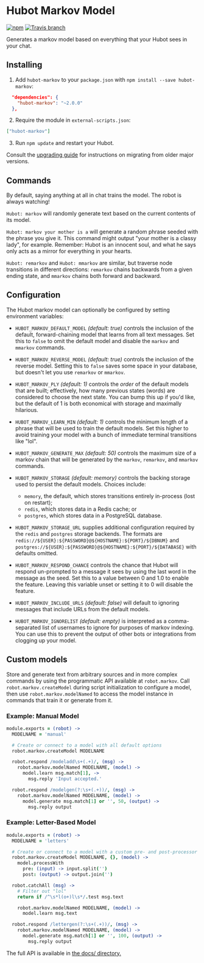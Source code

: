 # Hubot Markov Model

[![npm](https://img.shields.io/npm/v/hubot-markov.svg?style=plastic)](https://www.npmjs.com/package/hubot-markov) [![Travis branch](https://img.shields.io/travis/smashwilson/hubot-markov/master.svg?style=plastic)](https://travis-ci.org/smashwilson/hubot-markov)

Generates a markov model based on everything that your Hubot sees in your chat.

## Installing

1. Add `hubot-markov` to your `package.json` with `npm install --save hubot-markov`:

```json
  "dependencies": {
    "hubot-markov": "~2.0.0"
  },
```

2. Require the module in `external-scripts.json`:

```json
["hubot-markov"]
```

3. Run `npm update` and restart your Hubot.

Consult the [upgrading guide](./docs/upgrade.md) for instructions on migrating from older major versions.

## Commands

By default, saying anything at all in chat trains the model. The robot is always watching!

`Hubot: markov` will randomly generate text based on the current contents of its model.

`Hubot: markov your mother is a` will generate a random phrase seeded with the phrase you give it. This command might output "your mother is a classy lady", for example. Remember: Hubot is an innocent soul, and what he says only acts as a mirror for everything in your hearts.

`Hubot: remarkov` and `Hubot: mmarkov` are similar, but traverse node transitions in different directions: `remarkov` chains backwards from a given ending state, and `mmarkov` chains both forward and backward.

## Configuration

The Hubot markov model can optionally be configured by setting environment variables:

* `HUBOT_MARKOV_DEFAULT_MODEL` _(default: true)_ controls the inclusion of the default, forward-chaining model that learns from all text messages. Set this to `false` to omit the default model and disable the `markov` and `mmarkov` commands.

* `HUBOT_MARKOV_REVERSE_MODEL` _(default: true)_ controls the inclusion of the reverse model. Setting this to `false` saves some space in your database, but doesn't let you use `remarkov` or `mmarkov`.

* `HUBOT_MARKOV_PLY` _(default: 1)_ controls the *order* of the default models that are built; effectively, how many previous states (words) are considered to choose the next state. You can bump this up if you'd like, but the default of 1 is both economical with storage and maximally hilarious.

* `HUBOT_MARKOV_LEARN_MIN` _(default: 1)_ controls the minimum length of a phrase that will be used to train the default models. Set this higher to avoid training your model with a bunch of immediate terminal transitions like "lol".

* `HUBOT_MARKOV_GENERATE_MAX` _(default: 50)_ controls the maximum size of a markov chain that will be generated by the `markov`, `remarkov`, and `mmarkov` commands.

* `HUBOT_MARKOV_STORAGE` _(default: memory)_ controls the backing storage used to persist the default models. Choices include:
  * `memory`, the default, which stores transitions entirely in-process (lost on restart);
  * `redis`, which stores data in a Redis cache; or
  * `postgres`, which stores data in a PostgreSQL database.

* `HUBOT_MARKOV_STORAGE_URL` supplies additional configuration required by the `redis` and `postgres` storage backends. The formats are `redis://${USER}:${PASSWORD}@${HOSTNAME}:${PORT}/${DBNUM}` and `postgres://${USER}:${PASSWORD}@${HOSTNAME}:${PORT}/${DATABASE}` with defaults omitted.

* `HUBOT_MARKOV_RESPOND_CHANCE` controls the chance that Hubot will respond un-prompted to a message it sees by using the last word in the message as the seed. Set this to a value between 0 and 1.0 to enable the feature. Leaving this variable unset or setting it to 0 will disable the feature.

* `HUBOT_MARKOV_INCLUDE_URLS` _(default: false)_ will default to ignoring messages that include URLs from the default models.

* `HUBOT_MARKOV_IGNORELIST` _(default: empty)_ is interpreted as a comma-separated list of usernames to ignore for purposes of markov indexing. You can use this to prevent the output of other bots or integrations from clogging up your model.

## Custom models

Store and generate text from arbitrary sources and in more complex commands by using the programmatic API available at `robot.markov`. Call `robot.markov.createModel` during script initialization to configure a model, then use `robot.markov.modelNamed` to access the model instance in commands that train it or generate from it.

### Example: Manual Model

```coffee
module.exports = (robot) ->
  MODELNAME = 'manual'

  # Create or connect to a model with all default options
  robot.markov.createModel MODELNAME

  robot.respond /modeladd\s+(.+)/, (msg) ->
    robot.markov.modelNamed MODELNAME, (model) ->
      model.learn msg.match[1], ->
        msg.reply 'Input accepted.'

  robot.respond /modelgen(?:\s+(.+))/, (msg) ->
    robot.markov.modelNamed MODELNAME, (model) ->
      model.generate msg.match[1] or '', 50, (output) ->
        msg.reply output
```

### Example: Letter-Based Model

```coffee
module.exports = (robot) ->
  MODELNAME = 'letters'

  # Create or connect to a model with a custom pre- and post-processor
  robot.markov.createModel MODELNAME, {}, (model) ->
    model.processWith
      pre: (input) -> input.split('')
      post: (output) -> output.join('')

  robot.catchAll (msg) ->
    # Filter out "lol"
    return if /^\s*l(o+)l\s*/.test msg.text

    robot.markov.modelNamed MODELNAME, (model) ->
      model.learn msg.text

  robot.respond /lettergen(?:\s+(.+))/, (msg) ->
    robot.markov.modelNamed MODELNAME, (model) ->
      model.generate msg.match[1] or '', 100, (output) ->
        msg.reply output
```

The full API is available in [the docs/ directory.](./docs/api.md)
